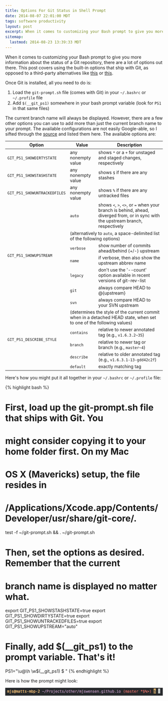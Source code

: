 ```yaml
---
title: Options For Git Status in Shell Prompt
date: 2014-08-07 22:01:00 MDT
tags: software productivity
layout: post
excerpt: When it comes to customizing your Bash prompt to give you more information about the status of a Git repository, there are a lot of options out there. This post covers using the built-in options that ship with Git.
sitemap:
  lastmod: 2014-08-23 13:39:33 MDT
---
```


When it comes to customizing your Bash prompt to give you more information about the status of a Git repository, there are a lot of options out there. This post covers using the built-in options that ship with Git, as opposed to a third-party alternatives like [this](https://github.com/magicmonty/bash-git-prompt) or [this](https://github.com/lvv/git-prompt).

Once Git is installed, all you need to do is:

1. Load the `git-prompt.sh` file (comes with Git) in your `~/.bashrc` or `~/.profile` file
2. Add `$(__git_ps1)` somewhere in your bash prompt variable (look for `PS1` in that same files) 

The current branch name will always be displayed. However, there are a few other options you can use to add more than just the current branch name to your prompt. The available configurations are not easily Google-able, so I sifted through the [source](https://raw.githubusercontent.com/git/git/master/contrib/completion/git-prompt.sh) and listed them here. The available options are:

<table>
  <thead>
    <tr>
      <th>Option</th>
      <th>Value</th>
      <th>Description</th>
    </tr>
  </thead>
  <tbody>
    <tr>
      <td><code>GIT_PS1_SHOWDIRTYSTATE</code></td>
      <td>any nonempty value</td>
      <td>shows <code>*</code> or a <code>+</code> for unstaged and staged changes, respectively</td>
    </tr>
    <tr>
      <td><code>GIT_PS1_SHOWSTASHSTATE</code></td>
      <td>any nonempty value</td>
      <td>shows <code>$</code> if there are any stashes</td>
    </tr>
    <tr>
      <td><code>GIT_PS1_SHOWUNTRACKEDFILES</code></td>
      <td>any nonempty value</td>
      <td>shows <code>%</code> if there are any untracked files</td>
    </tr>
    <tr>
      <td rowspan="7"><code>GIT_PS1_SHOWUPSTREAM</code></td>
      <td><code>auto</code></td>
      <td>shows <code>&lt;</code>, <code>&gt;</code>, <code>&lt;&gt;</code>, or <code>=</code> when your branch is behind, ahead, diverged from, or in sync with the upstream branch, respectively</td>
    </tr>
    <tr>
      <td colspan="2" class="meta">(alternatively to <code>auto</code>, a space-delimited list of the following options)</td>
    </tr>
    <tr>
      <td><code>verbose</code></td>
      <td>show number of commits ahead/behind (+/-) upstream</td>
    </tr>
    <tr>
      <td><code>name</code></td>
      <td>if verbose, then also show the upstream abbrev name</td>
    </tr>
    <tr>
      <td><code>legacy</code></td>
      <td>don't use the '--count' option available in recent versions of git-rev-list</td>
    </tr>
    <tr>
      <td><code>git</code></td>
      <td>always compare HEAD to @{upstream}</td>
    </tr>
    <tr>
      <td><code>svn</code></td>
      <td>always compare HEAD to your SVN upstream</td>
    </tr>
    <tr>
      <td rowspan="5"><code>GIT_PS1_DESCRIBE_STYLE</code></td>
      <td colspan="2" class="meta">(determines the style of the current commit when in a detached HEAD state, when set to one of the following values)</td>
    </tr>
    <tr>
      <td><code>contains</code></td>
      <td>relative to newer annotated tag (e.g., <code>v1.6.3.2~35</code>)</td>
    </tr>
    <tr>
      <td><code>branch</code></td>
      <td>relative to newer tag or branch (e.g., <code>master~4</code>)</td>
    </tr>
    <tr>
      <td><code>describe</code></td>
      <td>relative to older annotated tag (e.g., <code>v1.6.3.1-13-gdd42c2f</code>)</td>
    </tr>
    <tr>
      <td><code>default</code></td>
      <td>exactly matching tag</td>
    </tr>
  </tbody>
</table>

Here's how you might put it all together in your `~/.bashrc` or `~/.profile` file:

{% highlight bash %}
# First, load up the git-prompt.sh file that ships with Git. You
# might consider copying it to your home folder first. On my Mac
# OS X (Mavericks) setup, the file resides in
# /Applications/Xcode.app/Contents/Developer/usr/share/git-core/.
test -f ~/git-prompt.sh && . ~/git-prompt.sh

# Then, set the options as desired. Remember that the current
# branch name is displayed no matter what.
export GIT_PS1_SHOWSTASHSTATE=true
export GIT_PS1_SHOWDIRTYSTATE=true
export GIT_PS1_SHOWUNTRACKEDFILES=true
export GIT_PS1_SHOWUPSTREAM="auto"

# Finally, add $(__git_ps1) to the prompt variable. That's it!
PS1="\u@\h \w\$(__git_ps1) \$ "
{% endhighlight %}

Here is how the prompt might look:

![Git status embedded in bash prompt](/blog/images/git-prompt.png)
